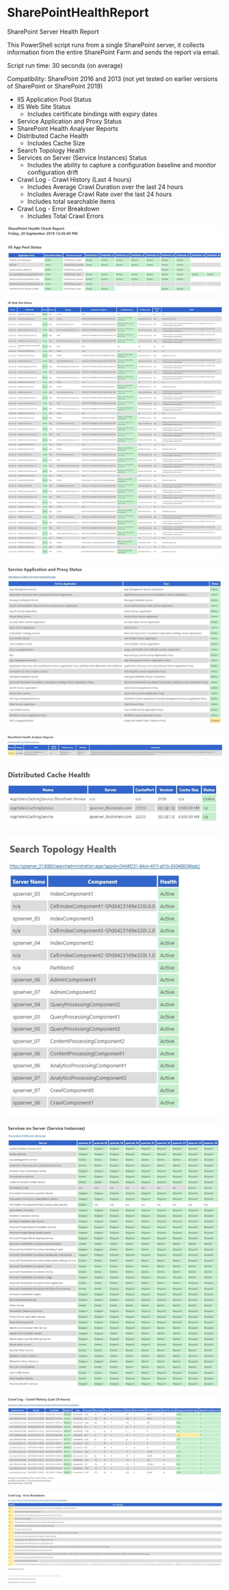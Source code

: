 # SharePointHealthReport
SharePoint Server Health Report

This PowerShell script runs from a single SharePoint server, it collects information from the entire SharePoint Farm and sends the report via email.

Script run time: 30 seconds (on average)

Compatibility: SharePoint 2016 and 2013 (not yet tested on earlier versions of SharePoint or SharePoint 2019)

- IIS Application Pool Status
- IIS Web Site Status
  - Includes certificate bindings with expiry dates
- Service Application and Proxy Status
- SharePoint Health Analyser Reports
- Distributed Cache Health
  - Includes Cache Size
- Search Topology Health
- Services on Server (Service Instances) Status
  - Includes the ability to capture a configuration baseline and monitor configuration drift
- Crawl Log - Crawl History (Last 4 hours)
  - Includes Average Crawl Duration over the last 24 hours
  - Includes Average Crawl Rate over the last 24 hours
  - Includes total searchable items
- Crawl Log - Error Breakdown
  - Includes Total Crawl Errors


![IIS App Pool Status](/_images/IIS%20App%20Pool%20Status.jpg)

![IIS Web Site Status](/_images/IIS%20Web%20Site%20Status.jpg)

![Service Application and Proxy Status](/_images/Service%20Application%20and%20Proxy%20Status.jpg)

![SharePoint Health Analyser Reports](/_images/SharePoint%20Health%20Analyser%20Reports.jpg)

![Distributed Cache Health](/_images/Distributed%20Cache%20Health.jpg)

![Search Topology Health](/_images/Search%20Topology%20Health.jpg)

![Services on Server - Service Instances](/_images/Services%20on%20Server%20-%20Service%20Instances.jpg)

![Crawl Log - Crawl History - Last 24 hours](/_images/Crawl%20Log%20-%20Crawl%20History%20-%20Last%2024%20hours.jpg)

![Crawl Log - Error Breakdown](/_images/Crawl%20Log%20-%20Error%20Breakdown.jpg)


